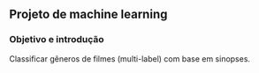 ## Projeto de machine learning


### Objetivo e introdução
Classificar gêneros de filmes (multi-label) com base em sinopses.